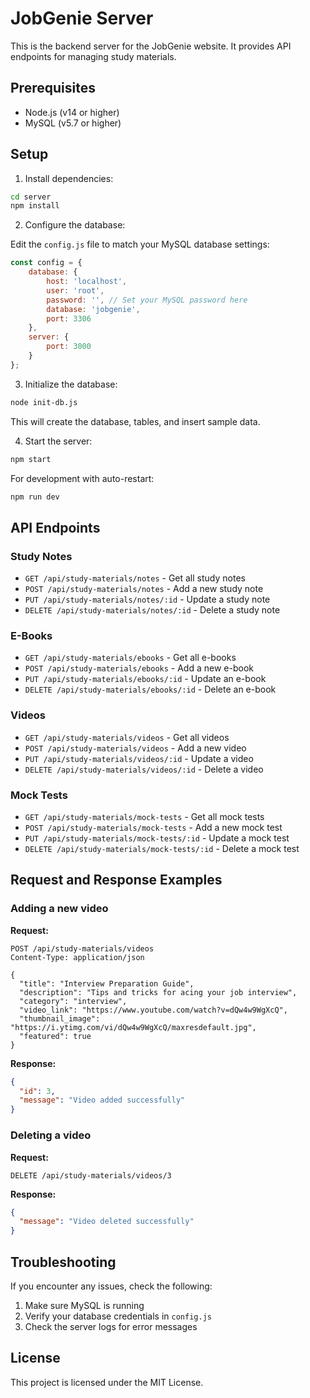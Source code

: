 # JobGenie Server

This is the backend server for the JobGenie website. It provides API endpoints for managing study materials.

## Prerequisites

- Node.js (v14 or higher)
- MySQL (v5.7 or higher)

## Setup

1. Install dependencies:

```bash
cd server
npm install
```

2. Configure the database:

Edit the `config.js` file to match your MySQL database settings:

```javascript
const config = {
    database: {
        host: 'localhost',
        user: 'root',
        password: '', // Set your MySQL password here
        database: 'jobgenie',
        port: 3306
    },
    server: {
        port: 3000
    }
};
```

3. Initialize the database:

```bash
node init-db.js
```

This will create the database, tables, and insert sample data.

4. Start the server:

```bash
npm start
```

For development with auto-restart:

```bash
npm run dev
```

## API Endpoints

### Study Notes

- `GET /api/study-materials/notes` - Get all study notes
- `POST /api/study-materials/notes` - Add a new study note
- `PUT /api/study-materials/notes/:id` - Update a study note
- `DELETE /api/study-materials/notes/:id` - Delete a study note

### E-Books

- `GET /api/study-materials/ebooks` - Get all e-books
- `POST /api/study-materials/ebooks` - Add a new e-book
- `PUT /api/study-materials/ebooks/:id` - Update an e-book
- `DELETE /api/study-materials/ebooks/:id` - Delete an e-book

### Videos

- `GET /api/study-materials/videos` - Get all videos
- `POST /api/study-materials/videos` - Add a new video
- `PUT /api/study-materials/videos/:id` - Update a video
- `DELETE /api/study-materials/videos/:id` - Delete a video

### Mock Tests

- `GET /api/study-materials/mock-tests` - Get all mock tests
- `POST /api/study-materials/mock-tests` - Add a new mock test
- `PUT /api/study-materials/mock-tests/:id` - Update a mock test
- `DELETE /api/study-materials/mock-tests/:id` - Delete a mock test

## Request and Response Examples

### Adding a new video

**Request:**

```http
POST /api/study-materials/videos
Content-Type: application/json

{
  "title": "Interview Preparation Guide",
  "description": "Tips and tricks for acing your job interview",
  "category": "interview",
  "video_link": "https://www.youtube.com/watch?v=dQw4w9WgXcQ",
  "thumbnail_image": "https://i.ytimg.com/vi/dQw4w9WgXcQ/maxresdefault.jpg",
  "featured": true
}
```

**Response:**

```json
{
  "id": 3,
  "message": "Video added successfully"
}
```

### Deleting a video

**Request:**

```http
DELETE /api/study-materials/videos/3
```

**Response:**

```json
{
  "message": "Video deleted successfully"
}
```

## Troubleshooting

If you encounter any issues, check the following:

1. Make sure MySQL is running
2. Verify your database credentials in `config.js`
3. Check the server logs for error messages

## License

This project is licensed under the MIT License.
